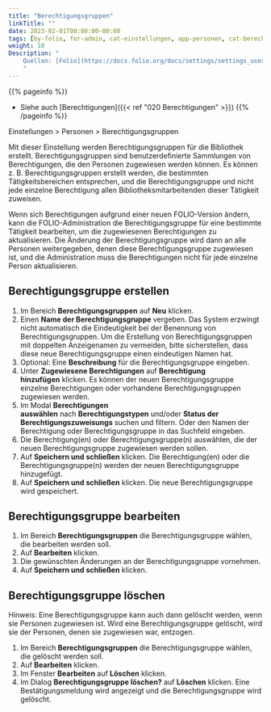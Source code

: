 ```yaml
---
title: "Berechtigungsgruppen"
linkTitle: ""
date: 2023-02-01T00:00:00-00:00
tags: [by-folio, for-admin, cat-einstellungen, app-personen, cat-berechtigungen]
weight: 10
Description: "
    Quellen: [Folio](https://docs.folio.org/docs/settings/settings_users/settings_users/#settings--users--permission-sets) & [GBV](https://info.gbv.de/display/FOLIOGBVEXTERN/Einstellungen+%28Personen%29%3A+Berechtigungsgruppen)
    "
---
```


{{% pageinfo %}}
* Siehe auch [Berechtigungen]({{< ref "020 Berechtigungen" >}})
{{% /pageinfo %}}

Einstellungen > Personen > Berechtigungsgruppen

Mit dieser Einstellung werden Berechtigungsgruppen für die Bibliothek erstellt. Berechtigungsgruppen sind benutzerdefinierte Sammlungen von Berechtigungen, die den Personen zugewiesen werden können. Es können z. B. Berechtigungsgruppen erstellt werden, die bestimmten Tätigkeitsbereichen entsprechen, und die Berechtigungsgruppe und nicht jede einzelne Berechtigung allen Bibliotheksmitarbeitenden dieser Tätigkeit zuweisen.

Wenn sich Berechtigungen aufgrund einer neuen FOLIO-Version ändern, kann die FOLIO-Administration die Berechtigungsgruppe für eine bestimmte Tätigkeit bearbeiten, um die zugewiesenen Berechtigungen zu aktualisieren. Die Änderung der Berechtigungsgruppe wird dann an alle Personen weitergegeben, denen diese Berechtigungsgruppe zugewiesen ist, und die Administration muss die Berechtigungen nicht für jede einzelne Person aktualisieren.

## Berechtigungsgruppe erstellen

1.  Im Bereich **Berechtigungsgruppen** auf **Neu** klicken.
2.  Einen **Name der Berechtigungsgruppe** vergeben. Das System erzwingt nicht automatisch die Eindeutigkeit bei der Benennung von Berechtigungsgruppen. Um die Erstellung von Berechtigungsgruppen mit doppelten Anzeigenamen zu vermeiden, bitte sicherstellen, dass diese neue Berechtigungsgruppe einen eindeutigen Namen hat.
3.  Optional: Eine **Beschreibung** für die Berechtigungsgruppe eingeben.
4.  Unter **Zugewiesene Berechtigungen** auf **Berechtigung hinzufügen** klicken. Es können der neuen Berechtigungsgruppe einzelne Berechtigungen oder vorhandene Berechtigungsgruppen zugewiesen werden.
5.  Im Modal **Berechtigungen auswählen** nach **Berechtigungstypen** und/oder **Status der Berechtigungszuweisungs** suchen und filtern. Oder den Namen der Berechtigung oder Berechtigungsgruppe in das Suchfeld eingeben.
6.  Die Berechtigung(en) oder Berechtigungsgruppe(n) auswählen, die der neuen Berechtigungsgruppe zugewiesen werden sollen.
7.  Auf **Speichern und schließen** klicken. Die Berechtigung(en) oder die Berechtigungsgruppe(n) werden der neuen Berechtigungsgruppe hinzugefügt.
8.  Auf **Speichern und schließen** klicken. Die neue Berechtigungsgruppe wird gespeichert.

## Berechtigungsgruppe bearbeiten

1.  Im Bereich **Berechtigungsgruppen** die Berechtigungsgruppe wählen, die bearbeiten werden soll.
2.  Auf **Bearbeiten** klicken.
3.  Die gewünschten Änderungen an der Berechtigungsgruppe vornehmen.
4.  Auf **Speichern und schließen** klicken.

## Berechtigungsgruppe löschen

Hinweis: Eine Berechtigungsgruppe kann auch dann gelöscht werden, wenn sie Personen zugewiesen ist. Wird eine Berechtigungsgruppe gelöscht, wird sie der Personen, denen sie zugewiesen war, entzogen.

1.  Im Bereich **Berechtigungsgruppen** die Berechtigungsgruppe wählen, die gelöscht werden soll.
2.  Auf **Bearbeiten** klicken.
3.  Im Fenster **Bearbeiten** auf **Löschen** klicken.
4.  Im Dialog **Berechtigungsgruppe löschen?** auf **Löschen** klicken. Eine Bestätigungsmeldung wird angezeigt und die Berechtigungsgruppe wird gelöscht.
